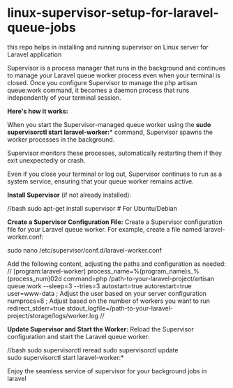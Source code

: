 # linux-supervisor-setup-for-laravel-queue-jobs
this repo helps in installing and running supervisor on Linux server for Laravel application

Supervisor is a process manager that runs in the background and continues to manage your Laravel queue worker process even when your terminal is closed. 
Once you configure Supervisor to manage the php artisan queue:work command, it becomes a daemon process that runs independently of your terminal session.

**Here's how it works:**

When you start the Supervisor-managed queue worker using the **sudo supervisorctl start laravel-worker:***
command, Supervisor spawns the worker processes in the background.

Supervisor monitors these processes, automatically restarting them if they exit unexpectedly or crash.

Even if you close your terminal or log out, Supervisor continues to run as a system service, ensuring that your queue worker remains active.

**Install Supervisor** (if not already installed):

//bash
sudo apt-get install supervisor  # For Ubuntu/Debian

**Create a Supervisor Configuration File:**
Create a Supervisor configuration file for your Laravel queue worker. For example, create a file named laravel-worker.conf:

sudo nano /etc/supervisor/conf.d/laravel-worker.conf

Add the following content, adjusting the paths and configuration as needed:
//
[program:laravel-worker]
process_name=%(program_name)s_%(process_num)02d
command=php /path-to-your-laravel-project/artisan queue:work --sleep=3 --tries=3
autostart=true
autorestart=true
user=www-data  ; Adjust the user based on your server configuration
numprocs=8  ; Adjust based on the number of workers you want to run
redirect_stderr=true
stdout_logfile=/path-to-your-laravel-project/storage/logs/worker.log
//

**Update Supervisor and Start the Worker:**
Reload the Supervisor configuration and start the Laravel queue worker:

//bash
sudo supervisorctl reread
sudo supervisorctl update  
sudo supervisorctl start laravel-worker:*

Enjoy the seamless service of supervisor for your background jobs in laravel 
